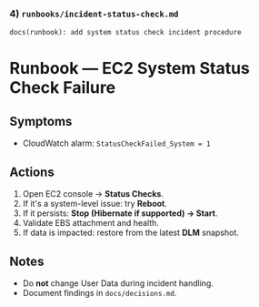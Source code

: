 ### 4) `runbooks/incident-status-check.md`  
`docs(runbook): add system status check incident procedure`

# Runbook — EC2 System Status Check Failure

## Symptoms
- CloudWatch alarm: `StatusCheckFailed_System = 1`

## Actions
1. Open EC2 console → **Status Checks**.
2. If it's a system-level issue: try **Reboot**.
3. If it persists: **Stop (Hibernate if supported) → Start**.
4. Validate EBS attachment and health.
5. If data is impacted: restore from the latest **DLM** snapshot.

## Notes
- Do **not** change User Data during incident handling.
- Document findings in `docs/decisions.md`.
